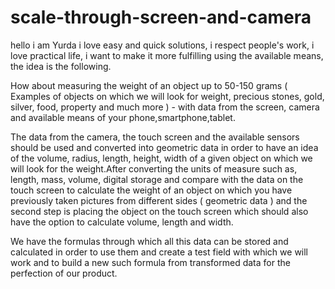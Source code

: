 # scale-through-screen-and-camera

hello i am Yurda i love easy and quick solutions, i respect people's work, i love practical life, i want to make it more fulfilling using the available means, the idea is the following. 

How about measuring the weight of an object up to 50-150 grams ( Examples of objects on which we will look for weight, precious stones, gold, silver, food, property and much more ) -  with data from the screen, camera and available means of your phone,smartphone,tablet.


The data from the camera, the touch screen and the available sensors should be used and converted into geometric data in order to have an idea of ​​the volume, radius, length, height, width of a given object on which we will look for the weight.After converting the units of measure such as, length, mass, volume, digital storage and compare with the data on the touch screen to calculate the weight of an object on which you have previously taken pictures from different sides ( geometric data ) and the second step is placing the object on the touch screen which should also have the option to calculate volume, length and width.

We have the formulas through which all this data can be stored and calculated in order to use them and create a test field with which we will work and to build a new such formula from transformed data for the perfection of our product.
